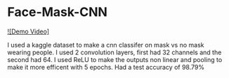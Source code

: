 # Face-Mask-CNN
[![Demo Video]](https://drive.google.com/file/d/1nxTWB68kNG_tdnEDn0tow9uvI8tJKNOu/view?usp=sharing)

I used a kaggle dataset to make a cnn classifer on mask vs no mask wearing people. 
I used 2 convolution layers, first had 32 channels and the second had 64. 
I used ReLU to make the outputs non linear and pooling to make it more efficent with 5 epochs. 
Had a test accuracy of 98.79%

